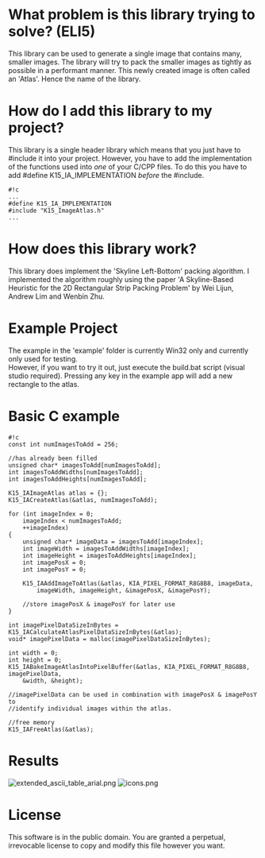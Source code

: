 # What problem is this library trying to solve? (ELI5) #
This library can be used to generate a single image that contains many, smaller images. The library will try to pack the smaller images
as tightly as possible in a performant manner. This newly created image is often called an 'Atlas'. Hence the name of the library.  

# How do I add this library to my project? #
This library is a single header library which means that you just have to #include it into your project. However, you have to add the implementation
of the functions used into *one* of your C/CPP files. To do this you have to add #define K15_IA_IMPLEMENTATION *before* the #include.  


```
#!c
...
#define K15_IA_IMPLEMENTATION
#include "K15_ImageAtlas.h"
...
```

# How does this library work? #
This library does implement the 'Skyline Left-Bottom' packing algorithm. I implemented the algorithm roughly using the paper
'A Skyline-Based Heuristic for the 2D Rectangular Strip Packing Problem' by Wei Lijun, Andrew Lim and Wenbin Zhu. 

# Example Project #
The example in the 'example' folder is currently Win32 only and currently only used for testing.  
However, if you want to try it out, just execute the build.bat script (visual studio required).
Pressing any key in the example app will add a new rectangle to the atlas.  

# Basic C example #
```
#!c
const int numImagesToAdd = 256;

//has already been filled
unsigned char* imagesToAdd[numImagesToAdd];
int imagesToAddWidths[numImagesToAdd];
int imagesToAddHeights[numImagesToAdd];

K15_IAImageAtlas atlas = {};
K15_IACreateAtlas(&atlas, numImagesToAdd);	

for (int imageIndex = 0;
	imageIndex < numImagesToAdd;
	++imageIndex)
{
	unsigned char* imageData = imagesToAdd[imageIndex];
	int imageWidth = imagesToAddWidths[imageIndex];
	int imageHeight = imagesToAddHeights[imageIndex];
	int imagePosX = 0;
	int imagePosY = 0;

	K15_IAAddImageToAtlas(&atlas, KIA_PIXEL_FORMAT_R8G8B8, imageData,
		imageWidth, imageHeight, &imagePosX, &imagePosY);

	//store imagePosX & imagePosY for later use
}

int imagePixelDataSizeInBytes = K15_IACalculateAtlasPixelDataSizeInBytes(&atlas);
void* imagePixelData = malloc(imagePixelDataSizeInBytes);

int width = 0;
int height = 0;
K15_IABakeImageAtlasIntoPixelBuffer(&atlas, KIA_PIXEL_FORMAT_R8G8B8, imagePixelData,
	&width, &height); 

//imagePixelData can be used in combination with imagePosX & imagePosY to
//identify individual images within the atlas.

//free memory 
K15_IAFreeAtlas(&atlas);
```

# Results #
![extended_ascii_table_arial.png](https://bitbucket.org/repo/RL5dzp/images/2549034388-extended_ascii_table_arial.png) ![icons.png](https://bitbucket.org/repo/RL5dzp/images/3521530839-icons.png)
# License #
This software is in the public domain. You are granted a perpetual, irrevocable license to copy
and modify this file however you want.